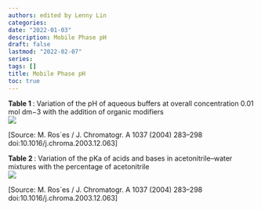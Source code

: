 ```yaml
---
authors: edited by Lenny Lin
categories: 
date: "2022-01-03"
description: Mobile Phase pH
draft: false
lastmod: "2022-02-07"
series: 
tags: []
title: Mobile Phase pH
toc: true
---
```





<!--more-->


<figcaption><b>Table 1 </b>: Variation of the pH of aqueous buffers at overall concentration 0.01 mol dm−3 with the addition of organic modifiers</figcaption>
<img src = "/docs/images/Screenshot 2022-02-07 194543.png"/>

[Source: M. Ros´es / J. Chromatogr. A 1037 (2004) 283–298 doi:10.1016/j.chroma.2003.12.063]

<figcaption><b>Table 2 </b>: Variation of the pKa of acids and bases in acetonitrile–water mixtures with the percentage of acetonitrile</figcaption>
<img src = "/docs/images/Screenshot 2022-02-07 194718.png"/>

[Source: M. Ros´es / J. Chromatogr. A 1037 (2004) 283–298 doi:10.1016/j.chroma.2003.12.063]
